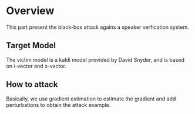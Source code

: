 # Overview
This part present the black-box attack agains a speaker verfication system.

## Target Model
The victim model is a kaldi model provided by David Snyder, and is based on i-vector and x-vector.

## How to attack
Basically, we use gradient estimation to estimate the gradient and add perturbations to obtain the attack example.